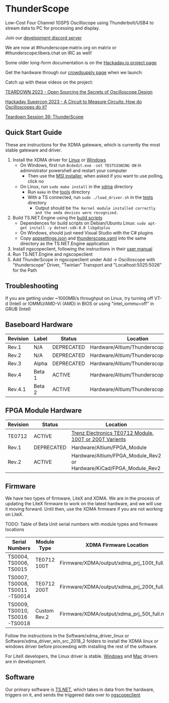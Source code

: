 # ThunderScope
Low-Cost Four Channel 1GSPS Oscilliscope using Thunderbolt/USB4 to stream data to PC for processing and display. 

Join our [development discord server](https://discord.com/invite/pds7k3WrpK)

We are now at #thunderscope:matrix.org on matrix or #thunderscope:libera.chat on IRC as well!

Some older long-form documentation is on the [Hackaday.io project page](https://hackaday.io/project/180090-thunderscope)

Get the hardware through our [crowdsupply page](https://www.crowdsupply.com/eevengers/thunderscope) when we launch: 

Catch up with these videos on the project: 

[TEARDOWN 2023 - Open Sourcing the Secrets of Oscilloscope Design](https://www.youtube.com/watch?v=58P7UrNaYS4)

[Hackaday Supercon 2023 - A Circuit to Measure Circuits: How do Oscilloscopes do it?](https://www.youtube.com/watch?v=6kINL2e2XGs)

[Teardown Session 39: ThunderScope](https://www.youtube.com/watch?v=HIrENqQAbHI)



## Quick Start Guide 

These are instructions for the XDMA gateware, which is currently the most stable gateware and driver.

1. Install the XDMA driver for [Linux](https://github.com/EEVengers/ThunderScope/tree/master/Software/xdma_driver_linux) or [Windows](https://github.com/EEVengers/ThunderScope/tree/master/Software/xdma_driver_win_src_2018_2)
   - On Windows, first run `Bcdedit.exe -set TESTSIGNING ON` in administrator powershell and restart your computer
      - Then use the [MSI installer](https://github.com/EEVengers/ThunderScope/blob/master/Software/xdma_driver_win_src_2018_2/Installers/Win10_x64_Release/XDMADriverInstaller.msi), when asked if you want to use polling, click no
   - On Linux, run `sudo make install` in the [xdma](https://github.com/EEVengers/ThunderScope/tree/master/Software/xdma_driver_linux/xdma) directory
      - Run `make` in the [tools](https://github.com/EEVengers/ThunderScope/tree/master/Software/xdma_driver_linux/tools) directory
      - With a TS connected, run `sudo ./load_driver.sh` in the [tests](https://github.com/EEVengers/ThunderScope/tree/master/Software/xdma_driver_linux/tests) directory
        - Output should be `The Kernel module installed correctly and the xmda devices were recognized.`  
2. Build TS.NET.Engine using the [build scripts](https://github.com/macaba/TS.NET/tree/main/build-scripts)
   - Dependences for build scripts on Debian/Ubuntu Linux: `sudo apt-get install -y dotnet-sdk-8.0 libgdiplus`
   - On Windows, should just need Visual Studio with the C# plugins
   - Copy [appsettings.json](https://github.com/macaba/TS.NET/blob/main/source/TS.NET.Engine/appsettings.json) and [thunderscope.yaml](https://github.com/macaba/TS.NET/blob/main/source/TS.NET.Engine/thunderscope.yaml) into the same directory as the TS.NET.Engine application
3. Install ngscopeclient, following the instructions in their [user manual](https://www.ngscopeclient.org/manual/GettingStarted.html)
4. Run TS.NET.Engine and ngscopeclient
5. Add ThunderScope in ngscopeclient under Add -> Oscilloscope with "thunderscope" Driver, "Twinlan" Transport and "Localhost:5025:5026" for the Path

## Troubleshooting 

If you are getting under ~1000MB/s throughput on Linux, try turning off VT-d (Intel) or IOMMU/AMD-Vi (AMD) in BIOS or using "intel_iommu=off" in GRUB (Intel)

## Baseboard Hardware 

| Revision | Label | Status | Location |
| ------ | ---- | ---------- | ------------------------------ |
| Rev.1  | N/A  | DEPRECATED | Hardware/Altium/Thunderscope_E |
| Rev.2  | N/A  | DEPRECATED | Hardware/Altium/Thunderscope_Rev2 |
| Rev.3  | Alpha  | DEPRECATED | Hardware/Altium/Thunderscope_Rev3 |
| Rev.4  | Beta 1  | ACTIVE | Hardware/Altium/Thunderscope_Rev4 |
| Rev.4.1  | Beta 2  | ACTIVE | Hardware/Altium/Thunderscope_Rev4.1 |

## FPGA Module Hardware 

| Revision | Status | Location |
| ------ | ---------- | ------------------------------ |
| TE0712  |  ACTIVE | [Trenz Electronics TE0712 Module, 100T or 200T Varients](https://wiki.trenz-electronic.de/display/PD/TE0712+TRM) |
| Rev.1  | DEPRECATED | Hardware/Altium/FPGA_Module |
| Rev.2  | ACTIVE | Hardware/Altium/FPGA_Module_Rev2 or Hardware/KiCad/FPGA_Module_Rev2|

## Firmware

We have two types of firmware, LiteX and XDMA. We are in the process of updating the LiteX firmware to work on the latest hardware, and we will use it moving forward. Until then, use the XDMA firmware if you are not working on LiteX.

TODO: Table of Beta Unit serial numbers with module types and firmware locations

| Serial Numbers | Module Type | XDMA Firmware Location |
| ------ | ---------- | ------------------------------ |
| TS0004, TS0006, TS0015  | TE0712 100T | Firmware/XDMA/output/xdma_prj_100t_full.mcs |
| TS0007, TS0008, TS0011-TS0014  | TE0712 200T | Firmware/XDMA/output/xdma_prj_200t_full.mcs |
| TS0009, TS0010, TS0016-TS0018  | Custom Rev.2 | Firmware/XDMA/output/xdma_prj_50t_full.mcs |

Follow the instructions in the Software/xdma_driver_linux or Software/xdma_driver_win_src_2018_2 folders to install the XDMA linux or windows driver before proceeding with installing the rest of the software.

For LiteX developers, the Linux driver is stable. [Windows](https://github.com/NateMeyer/litepcie_driver_win) and [Mac](https://github.com/tech2077/litepcie-macos-driver) drivers are in development.

## Software

Our primary software is [TS.NET](https://github.com/macaba/TS.NET), which takes in data from the hardware, triggers on it, and sends the triggered data over to [ngscopeclient](https://www.ngscopeclient.org/)
